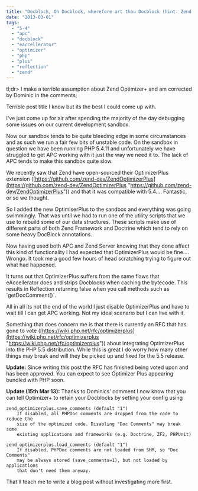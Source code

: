 ```yaml
---
title: "Docblock, Oh Docblock, wherefore art thou Docblock (hint: Zend Optimizer Plus lost them)"
date: "2013-03-01"
tags: 
  - "5-4"
  - "apc"
  - "docblock"
  - "eaccellerator"
  - "optimizer"
  - "php"
  - "plus"
  - "reflection"
  - "zend"
---
```


tl;dr> I make a terrible assumption about Zend Optimizer+ and am corrected by Dominic in the comments;

Terrible post title I know but its the best I could come up with.

I've just come up for air after spending the majority of the day debugging some issues on our current development sandbox.

Now our sandbox tends to be quite bleeding edge in some circumstances and as such we run a fair few bits of unstable code. On the sandbox in question we have been running PHP 5.4.11 and unfortunately we have struggled to get APC working with it just the way we need it to. The lack of APC tends to make this sandbox quite slow.

We recently saw that Zend have open-sourced their OptimizerPlus extension ([https://github.com/zend-dev/ZendOptimizerPlus](https://github.com/zend-dev/ZendOptimizerPlus "https://github.com/zend-dev/ZendOptimizerPlus")) and that it was compatible with 5.4.... Fantastic, or so we thought.

<!--more--> So I added the new OptimiserPlus to the sandbox and everything was going swimmingly. That was until we had to run one of the utility scripts that we use to rebuild some of our data structures. These scripts make use of different parts of both Zend Framework and Doctrine which tend to rely on some heavy DocBlock annotations.

Now having used both APC and Zend Server knowing that they done affect this kind of functionality I had expected that OptimizerPlus would be fine.... Wrongo. It took me a good few hours of head scratching trying to figure out what had happened.

It turns out that OptimizerPlus suffers from the same flaws that eAccellerator does and strips Docblocks when caching the bytecode. This results in Reflection returning false when you call methods such as \`getDocComment()\`.

All in all its not the end of the world I just disable OptimizerPlus and have to wait till I can get APC working. Not my ideal scenario but I can live with it.

Something that does concern me is that there is currently an RFC that has gone to vote ([https://wiki.php.net/rfc/optimizerplus](https://wiki.php.net/rfc/optimizerplus "https://wiki.php.net/rfc/optimizerplus")) about integrating OptimizerPlus into the PHP 5.5 distribution. While this is great I do worry how many other things may break and will they be picked up and fixed for the 5.5 release.

**Update:** Since writing this post the RFC has finished being voted upon and has been approved. You can expect to see Optimizer Plus appearing bundled with PHP soon.

**Update (15th Mar 13):** Thanks to Dominics' comment I now know that you can tell Optimizer+ to retain your Docblocks by setting your config using

```
zend_optimizerplus.save_comments (default "1")
	If disabled, all PHPDoc comments are dropped from the code to reduce the
	size of the optimized code. Disabling "Doc Comments" may break some
	existing applications and frameworks (e.g. Doctrine, ZF2, PHPUnit)

zend_optimizerplus.load_comments (default "1")
	If disabled, PHPDoc comments are not loaded from SHM, so "Doc Comments"
	may be always stored (save_comments=1), but not loaded by applications
	that don't need them anyway.
```

That'll teach me to write a blog post without investigating more first.
